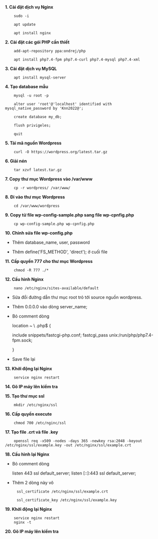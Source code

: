 **1. Cài đặt dịch vụ Nginx**

        sudo -i

        apt update

        apt install nginx

**2. Cài đặt các gói PHP cần thiết**

        add-apt-repository ppa:ondrej/php

        apt install php7.4-fpm php7.4-curl php7.4-mysql php7.4-xml

**3. Cài đặt dịch vụ MySQL**

        apt install mysql-server

**4. Tạo database mẫu**

        mysql -u root -p

        alter user 'root'@'localhost' identified with mysql_native_password by 'Knn2022@';

        create database my_db;

        flush privigeles;

        quit

**5. Tải mã nguồn Wordpress**

        curl -O https://wordpress.org/latest.tar.gz

**6. Giải nén**

        tar xzvf latest.tar.gz

**7. Copy thư mục Wordpress vào /var/www**

        cp -r wordpress/ /var/www/

**8. Đi vào thư mục Wordpress**

        cd /var/www/wordpress

**9. Copy từ file wp-config-sample.php sang file wp-cpnfig.php**

        cp wp-config-sample.php wp-cpnfig.php

**10. Chỉnh sửa file wp-config.php**

- Thêm database_name, user, password

- Thêm define('FS_METHOD', 'direct'); ở cuối file

**11. Cấp quyền 777 cho thư mục Wordpress**

        chmod -R 777 ./*

**12. Cấu hình Nginx**

        nano /etc/nginx/sites-available/default

-   Sửa đổi đường dẫn thư mục root trỏ tới source nguồn wordpress.
-   Thêm 0.0.0.0 vào dòng server_name;
-   Bỏ comment dòng

    location ~ \ .php$ {

       include snippets/fastcgi-php.conf;
       fastcgi_pass unix:/run/php/php7.4-fpm.sock;

    }

-   Save file lại

**13. Khởi động lại Nginx**

        service nginx restart

**14. Gõ IP máy lên kiểm tra**

**15. Tạo thư mục ssl**

        mkdir /etc/nginx/ssl

**16. Cấp quyền execute**

        chmod 700 /etc/nginc/ssl

**17. Tạo file .crt và file .key**

        openssl req -x509 -nodes -days 365 -newkey rsa:2048 -keyout /etc/nginx/ssl/example.key -out /etc/nginx/ssl/example.crt

**18. Cấu hình lại Nginx**

-   Bỏ comment dòng

    listen 443 ssl default_server;
    listen [::]:443 ssl default_server;

- Thêm 2 dòng này vô

        ssl_certificate /etc/nginx/ssl/example.crt

        ssl_certificate_key /etc/nginx/ssl/example.key


**19. Khởi động lại Nginx**

        service nginx restart
        nginx -t

**20. Gõ IP máy lên kiểm tra**


